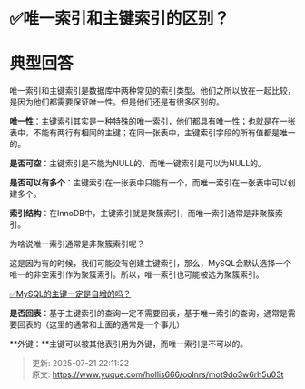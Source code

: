 # ✅唯一索引和主键索引的区别？

# 典型回答


唯一索引和主键索引是数据库中两种常见的索引类型。他们之所以放在一起比较，是因为他们都需要保证唯一性。但是他们还是有很多区别的。



**唯一性**：主键索引其实是一种特殊的唯一索引，他们都具有唯一性；也就是在一张表中，不能有两行有相同的主键；在同一张表中，主键索引字段的所有值都是唯一的。



**是否可空**：主键索引是不能为NULL的，而唯一键索引是可以为NULL的。



**是否可以有多个**：主键索引在一张表中只能有一个，而唯一索引在一张表中可以创建多个。



**索引结构**：在InnoDB中，主键索引就是聚簇索引，而唯一索引通常是非聚簇索引。



为啥说唯一索引通常是非聚簇索引呢？



这是因为有的时候，我们可能没有创建主键索引，那么，MySQL会默认选择一个唯一的非空索引作为聚簇索引。所以，唯一索引也可能被选为聚簇索引。



[✅MySQL的主键一定是自增的吗？](https://www.yuque.com/hollis666/oolnrs/glycgnryk8953c24#gwayW)

  


**是否回表**：基于主键索引的查询一定不需要回表，基于唯一索引的查询，通常是需要回表的（这里的通常和上面的通常是一个事儿）



**外键：**主键可以被其他表引用为外键，而唯一索引是不可以的。







> 更新: 2025-07-21 22:11:22  
> 原文: <https://www.yuque.com/hollis666/oolnrs/mot9do3w6rh5u03t>